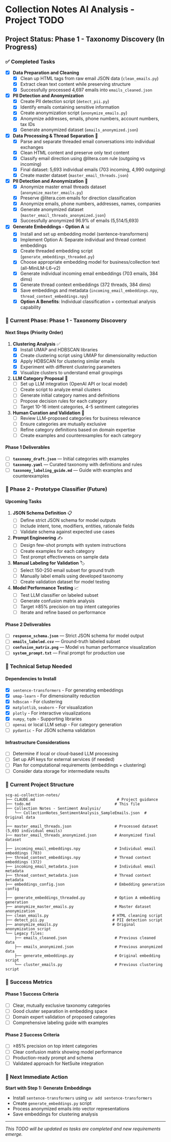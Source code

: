 # Collection Notes AI Analysis - Project TODO

## Project Status: Phase 1 - Taxonomy Discovery (In Progress)

### ✅ Completed Tasks

- [x] **Data Preparation and Cleaning**
  - [x] Clean up HTML tags from raw email JSON data (`clean_emails.py`)
  - [x] Extract clean text content while preserving structure
  - [x] Successfully processed 4,697 emails into `emails_cleaned.json`

- [x] **PII Detection and Anonymization**
  - [x] Create PII detection script (`detect_pii.py`)
  - [x] Identify emails containing sensitive information
  - [x] Create anonymization script (`anonymize_emails.py`)
  - [x] Anonymize addresses, emails, phone numbers, account numbers, tax IDs
  - [x] Generate anonymized dataset (`emails_anonymized.json`)

- [x] **Data Processing & Thread Separation** 🔧
  - [x] Parse and separate threaded email conversations into individual exchanges
  - [x] Clean HTML content and preserve only text content
  - [x] Classify email direction using @litera.com rule (outgoing vs incoming)
  - [x] Final dataset: 5,693 individual emails (703 incoming, 4,990 outgoing)
  - [x] Create master dataset (`master_email_threads.json`)

- [x] **PII Detection and Anonymization** 🔐
  - [x] Anonymize master email threads dataset (`anonymize_master_emails.py`)
  - [x] Preserve @litera.com emails for direction classification
  - [x] Anonymize emails, phone numbers, addresses, names, companies
  - [x] Generate anonymized dataset (`master_email_threads_anonymized.json`)
  - [x] Successfully anonymized 96.9% of emails (5,514/5,693)

- [x] **Generate Embeddings - Option A** 📊
  - [x] Install and set up embedding model (sentence-transformers)
  - [x] Implement Option A: Separate individual and thread context embeddings
  - [x] Create threaded embedding script (`generate_embeddings_threaded.py`)
  - [x] Choose appropriate embedding model for business/collection text (all-MiniLM-L6-v2)
  - [x] Generate individual incoming email embeddings (703 emails, 384 dims)
  - [x] Generate thread context embeddings (372 threads, 384 dims)
  - [x] Save embeddings and metadata (`incoming_email_embeddings.npy`, `thread_context_embeddings.npy`)
  - [x] **Option A Benefits**: Individual classification + contextual analysis capability

### 🔄 Current Phase: Phase 1 - Taxonomy Discovery

#### Next Steps (Priority Order)

1. **Clustering Analysis** ✅
   - [x] Install UMAP and HDBSCAN libraries
   - [x] Create clustering script using UMAP for dimensionality reduction
   - [x] Apply HDBSCAN for clustering similar emails
   - [x] Experiment with different clustering parameters
   - [x] Visualize clusters to understand email groupings

2. **LLM Category Proposal** 🤖
   - [ ] Set up LLM integration (OpenAI API or local model)
   - [ ] Create script to analyze email clusters
   - [ ] Generate initial category names and definitions
   - [ ] Propose decision rules for each category
   - [ ] Target 10-16 intent categories, 4-5 sentiment categories

3. **Human Curation and Validation** 👥
   - [ ] Review LLM-proposed categories for business relevance
   - [ ] Ensure categories are mutually exclusive
   - [ ] Refine category definitions based on domain expertise
   - [ ] Create examples and counterexamples for each category

#### Phase 1 Deliverables

- [ ] **`taxonomy_draft.json`** — Initial categories with examples
- [ ] **`taxonomy.yaml`** — Curated taxonomy with definitions and rules
- [ ] **`taxonomy_labeling_guide.md`** — Guide with examples and counterexamples

### 🎯 Phase 2 - Prototype Classifier (Future)

#### Upcoming Tasks

1. **JSON Schema Definition** 📋
   - [ ] Define strict JSON schema for model outputs
   - [ ] Include intent, tone, modifiers, entities, rationale fields
   - [ ] Validate schema against expected use cases

2. **Prompt Engineering** ✍️
   - [ ] Design few-shot prompts with system instructions
   - [ ] Create examples for each category
   - [ ] Test prompt effectiveness on sample data

3. **Manual Labeling for Validation** 🏷️
   - [ ] Select 150-250 email subset for ground truth
   - [ ] Manually label emails using developed taxonomy
   - [ ] Create validation dataset for model testing

4. **Model Performance Testing** 📈
   - [ ] Test LLM classifier on labeled subset
   - [ ] Generate confusion matrix analysis
   - [ ] Target ≥85% precision on top intent categories
   - [ ] Iterate and refine based on performance

#### Phase 2 Deliverables

- [ ] **`response_schema.json`** — Strict JSON schema for model output
- [ ] **`emails_labeled.csv`** — Ground-truth labeled subset
- [ ] **`confusion_matrix.png`** — Model vs human performance visualization
- [ ] **`system_prompt.txt`** — Final prompt for production use

### 🔧 Technical Setup Needed

#### Dependencies to Install
- [x] `sentence-transformers` - For generating embeddings
- [x] `umap-learn` - For dimensionality reduction
- [x] `hdbscan` - For clustering
- [x] `matplotlib`, `seaborn` - For visualization
- [x] `plotly` - For interactive visualizations
- [x] `numpy`, `tqdm` - Supporting libraries
- [ ] `openai` or local LLM setup - For category generation
- [ ] `pydantic` - For JSON schema validation

#### Infrastructure Considerations
- [ ] Determine if local or cloud-based LLM processing
- [ ] Set up API keys for external services (if needed)
- [ ] Plan for computational requirements (embeddings + clustering)
- [ ] Consider data storage for intermediate results

### 📁 Current Project Structure

```
scg-ai-collection-notes/
├── CLAUDE.md                                    # Project guidance
├── todo.md                                     # This file
├── Collection Notes - Sentiment Analysis/
│   └── CollectionNotes_SentimentAnalysis_SampleEmails.json  # Original data
│
├── master_email_threads.json                   # Processed dataset (5,693 individual emails)
├── master_email_threads_anonymized.json        # Anonymized final dataset
│
├── incoming_email_embeddings.npy               # Individual email embeddings (703)
├── thread_context_embeddings.npy               # Thread context embeddings (372)
├── incoming_email_metadata.json                # Individual email metadata
├── thread_context_metadata.json                # Thread context metadata
├── embeddings_config.json                      # Embedding generation config
│
├── generate_embeddings_threaded.py             # Option A embedding generation
├── anonymize_master_emails.py                  # Master dataset anonymization
├── clean_emails.py                            # HTML cleaning script
├── detect_pii.py                              # PII detection script
├── anonymize_emails.py                        # Original anonymization script
└── Legacy files:
    ├── emails_cleaned.json                     # Previous cleaned data
    ├── emails_anonymized.json                  # Previous anonymized data
    ├── generate_embeddings.py                  # Original embedding script
    └── cluster_emails.py                       # Previous clustering script
```

### 🎯 Success Metrics

#### Phase 1 Success Criteria
- [ ] Clear, mutually exclusive taxonomy categories
- [ ] Good cluster separation in embedding space
- [ ] Domain expert validation of proposed categories
- [ ] Comprehensive labeling guide with examples

#### Phase 2 Success Criteria
- [ ] ≥85% precision on top intent categories
- [ ] Clear confusion matrix showing model performance
- [ ] Production-ready prompt and schema
- [ ] Validated approach for NetSuite integration

### 🚀 Next Immediate Action

**Start with Step 1: Generate Embeddings**
- Install `sentence-transformers` using `uv add sentence-transformers`
- Create `generate_embeddings.py` script
- Process anonymized emails into vector representations
- Save embeddings for clustering analysis

---

*This TODO will be updated as tasks are completed and new requirements emerge.*